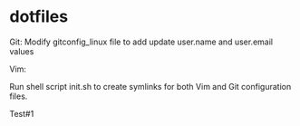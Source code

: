 # dotfiles
Git:
Modify gitconfig_linux file to add update user.name and user.email values

Vim:

Run shell script init.sh to create symlinks for both Vim and Git configuration files.

Test#1 
